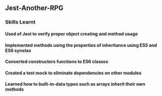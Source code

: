## Jest-Another-RPG

### Skills Learnt 

#### Used of Jest to verify proper object creating and method usage
#### Implemented methods using the properties of inheritance using ES5 and ES6 synstax 
#### Converted constructors functions to ES6 classes
#### Created a test mock to eliminate dependencies on other modules
#### Learned how to built-in-data types such as arrays inherit their own methods 
